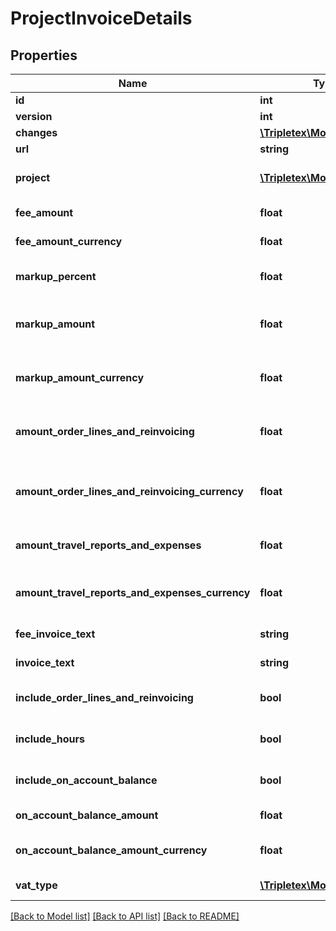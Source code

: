 # ProjectInvoiceDetails

## Properties
Name | Type | Description | Notes
------------ | ------------- | ------------- | -------------
**id** | **int** |  | [optional] 
**version** | **int** |  | [optional] 
**changes** | [**\Tripletex\Model\Change[]**](Change.md) |  | [optional] 
**url** | **string** |  | [optional] 
**project** | [**\Tripletex\Model\Project**](Project.md) | The Project related to the Invoice and ProjectInvoiceAdditionalInfo. | [optional] 
**fee_amount** | **float** | Fee amount of the project. For example: 100 NOK. | [optional] 
**fee_amount_currency** | **float** | Fee amount of the project in the invoice currency. | [optional] 
**markup_percent** | **float** | The percentage value of mark-up of amountFee. For example: 10%. | [optional] 
**markup_amount** | **float** | The amount value of mark-up of amountFee on the project invoice. For example: 10 NOK. | [optional] 
**markup_amount_currency** | **float** | The amount value of mark-up of amountFee on the project invoice, in the invoice currency. | [optional] 
**amount_order_lines_and_reinvoicing** | **float** | The amount of chargeable manual order lines and vendor invoices on the project invoice. | [optional] 
**amount_order_lines_and_reinvoicing_currency** | **float** | The amount of chargeable manual order lines and vendor invoices on the project invoice, in the invoice currency. | [optional] 
**amount_travel_reports_and_expenses** | **float** | The amount of travel costs and expenses on the project invoice. | [optional] 
**amount_travel_reports_and_expenses_currency** | **float** | The amount of travel costs and expenses on the project invoice, in the invoice currency. | [optional] 
**fee_invoice_text** | **string** | The fee comment on the project invoice. | 
**invoice_text** | **string** | The comment on the project invoice. | 
**include_order_lines_and_reinvoicing** | **bool** | Determines if extra costs should be included on the project invoice. | [optional] [default to false]
**include_hours** | **bool** | Determines if hours should be included on the project invoice. | [optional] [default to false]
**include_on_account_balance** | **bool** | Determines if akonto should be included on the project invoice. | [optional] [default to false]
**on_account_balance_amount** | **float** | The akonto amount on the project invoice. | [optional] 
**on_account_balance_amount_currency** | **float** | The akonto amount on the project invoice in the invoice currency. | [optional] 
**vat_type** | [**\Tripletex\Model\VatType**](VatType.md) | The VAT type of the project invoice. | [optional] 

[[Back to Model list]](../README.md#documentation-for-models) [[Back to API list]](../README.md#documentation-for-api-endpoints) [[Back to README]](../README.md)


